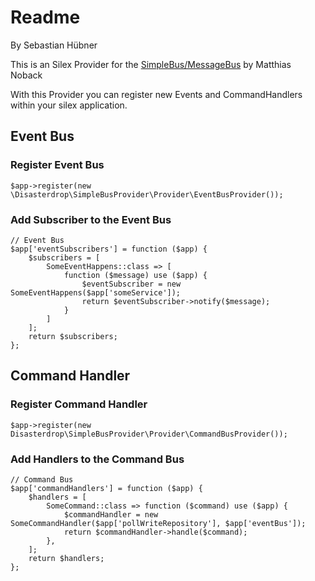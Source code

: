 # Readme

By Sebastian Hübner

This is an Silex Provider for the [SimpleBus/MessageBus](https://simplebus.github.io/MessageBus/) by Matthias Noback

With this Provider you can register new Events and CommandHandlers within your silex application.

## Event Bus
### Register Event Bus
```
$app->register(new \Disasterdrop\SimpleBusProvider\Provider\EventBusProvider());
```
### Add Subscriber to the Event Bus
```
// Event Bus
$app['eventSubscribers'] = function ($app) {
    $subscribers = [
        SomeEventHappens::class => [
            function ($message) use ($app) {
                $eventSubscriber = new SomeEventHappens($app['someService']);
                return $eventSubscriber->notify($message);
            }
        ]
    ];
    return $subscribers;
};
```

## Command Handler
### Register Command Handler
```
$app->register(new Disasterdrop\SimpleBusProvider\Provider\CommandBusProvider());
```

### Add Handlers to the Command Bus
```
// Command Bus
$app['commandHandlers'] = function ($app) {
    $handlers = [
        SomeCommand::class => function ($command) use ($app) {
            $commandHandler = new SomeCommandHandler($app['pollWriteRepository'], $app['eventBus']);
            return $commandHandler->handle($command);
        },
    ];
    return $handlers;
};
```